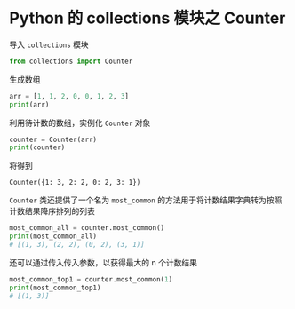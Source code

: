 # Python 的 collections 模块之 Counter

导入 `collections` 模块

```Python
from collections import Counter
```

生成数组

```Python
arr = [1, 1, 2, 0, 0, 1, 2, 3]
print(arr)
```

利用待计数的数组，实例化 `Counter` 对象

```Python
counter = Counter(arr)
print(counter)
```
将得到
```
Counter({1: 3, 2: 2, 0: 2, 3: 1})
```

`Counter` 类还提供了一个名为 `most_common` 的方法用于将计数结果字典转为按照计数结果降序排列的列表

```Python
most_common_all = counter.most_common()
print(most_common_all)
# [(1, 3), (2, 2), (0, 2), (3, 1)]
```

还可以通过传入传入参数，以获得最大的 n 个计数结果

```Python
most_common_top1 = counter.most_common(1)
print(most_common_top1)
# [(1, 3)]
```